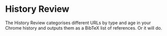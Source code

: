# History Review

The History Review categorises different URLs by type and age in your Chrome history and outputs them as a BibTeX list of references. Or it will do.

